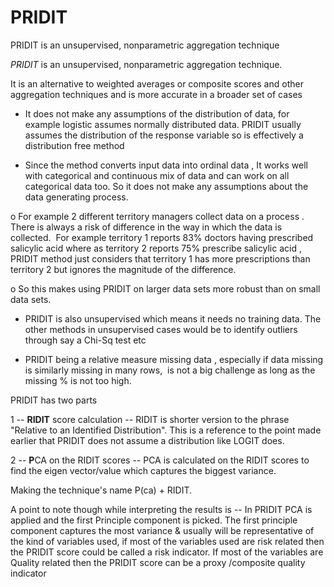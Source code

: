 # PRIDIT
PRIDIT is an unsupervised, nonparametric aggregation technique

*PRIDIT* is an unsupervised, nonparametric aggregation technique.

It is an alternative to weighted averages or composite scores and other aggregation techniques and is more accurate in a broader set of cases

- It does not make any assumptions of the distribution of data, for example logistic assumes normally distributed data. PRIDIT usually assumes the distribution of the response variable so is effectively a distribution free method

- Since the method converts input data into ordinal data , It works well with categorical and continuous mix of data and can work on all categorical data too. So it does not make any assumptions about the data generating process.

o For example 2 different territory managers collect data on a process . There is always a risk of difference in the way in which the data is collected.  For example territory 1 reports 83% doctors having prescribed salicylic acid where as territory 2 reports 75% prescribe salicylic acid , PRIDIT method just considers that territory 1 has more prescriptions than territory 2 but ignores the magnitude of the difference.

o So this makes using PRIDIT on larger data sets more robust than on small data sets.

- PRIDIT is also unsupervised which means it needs no training data. The other methods in unsupervised cases would be to identify outliers through say a Chi-Sq test etc

- PRIDIT being a relative measure missing data , especially if data missing is similarly missing in many rows,  is not a big challenge as long as the missing % is not too high.

PRIDIT has two parts

1 -- **RIDIT** score calculation -- RIDIT is shorter version to the phrase "Relative to an Identified Distribution". This is a reference to the point made earlier that PRIDIT does not assume a distribution like LOGIT does.

2 -- **P**CA on the RIDIT scores -- PCA is calculated on the RIDIT scores to find the eigen vector/value which captures the biggest variance.  

Making the technique's name P(ca) + RIDIT.

A point to note though while interpreting the results is -- In PRIDIT PCA is applied and the first Principle component is picked. The first principle component captures the most variance & usually will be representative of the kind of variables used, if most of the variables used are risk related then the PRIDIT score could be called a risk indicator. If most of the variables are Quality related then the PRIDIT score can be a proxy /composite quality indicator

